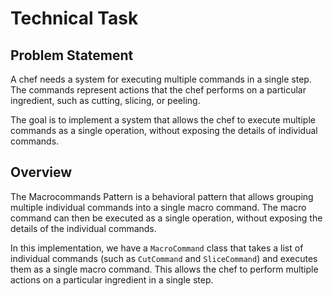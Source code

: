 # Technical Task

## Problem Statement

A chef needs a system for executing multiple commands in a single step. The commands represent actions that the chef
performs on a particular ingredient, such as cutting, slicing, or peeling.

The goal is to implement a system that allows the chef to execute multiple commands as a single operation, without
exposing the details of individual commands.

## Overview

The Macrocommands Pattern is a behavioral pattern that allows grouping multiple individual commands into a single macro
command. The macro command can then be executed as a single operation, without exposing the details of the individual
commands.

In this implementation, we have a `MacroCommand` class that takes a list of individual commands (such as `CutCommand`
and `SliceCommand`) and executes them as a single macro command. This allows the chef to perform multiple actions on a
particular ingredient in a single step.